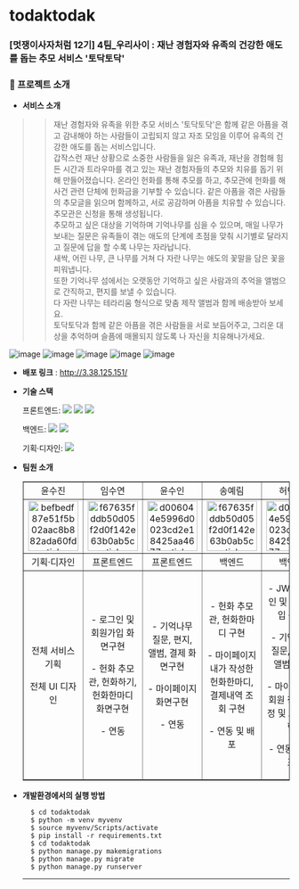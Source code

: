 
# todaktodak
### [멋쟁이사자처럼 12기] 4팀_우리사이 : 재난 경험자와 유족의 건강한 애도를 돕는 추모 서비스 '토닥토닥'

### 📙 프로젝트 소개

- **서비스 소개**

>> 재난 경험자와 유족을 위한 추모 서비스 '토닥토닥'은 함께 같은 아픔을 겪고 감내해야 하는 사람들이 고립되지 않고 자조 모임을 이루어 유족의 건강한 애도를 돕는 서비스입니다. <br/>
갑작스런 재난 상황으로 소중한 사람들을 잃은 유족과, 재난을 경험해 힘든 시간과 트라우마를 겪고 있는 재난 경험자들의 추모와 치유를 돕기 위해 만들어졌습니다. 온라인 헌화를 통해 추모를 하고, 추모관에 헌화를 해 사건 관련 단체에 헌화금을 기부할 수 있습니다. 같은 아픔을 겪은 사람들의 추모글을 읽으며 함께하고, 서로 공감하며 아픔을 치유할 수 있습니다. <br/>추모관은 신청을 통해 생성됩니다. <br/>추모하고 싶은 대상을 기억하며 기억나무를 심을 수 있으며, 매일 나무가 보내는 질문은 유족들이 겪는 애도의 단계에 초점을 맞춰 시기별로 달라지고 질문에 답을 할 수록 나무는 자라납니다.<br/> 새싹, 어린 나무, 큰 나무를 거쳐 다 자란 나무는 애도의 꽃말을 담은 꽃을 피워냅니다.<br/>
또한 기억나무 섬에서는 오랫동안 기억하고 싶은 사람과의 추억을 앨범으로 간직하고, 편지를 보낼 수 있습니다.<br/> 다 자란 나무는 테라리움 형식으로 맞춤 제작 앨범과 함께 배송받아 보세요.<br/>
토닥토닥과 함께 같은 아픔을 겪은 사람들을 서로 보듬어주고, 그리운 대상을 추억하며 슬픔에 매몰되지 않도록 나 자신을 치유해나가세요.

![image](https://github.com/user-attachments/assets/fa47b619-4bf2-4a5e-a430-908131319dee)
![image](https://github.com/user-attachments/assets/89a9f6e5-14bf-4737-a3ab-c5a616e7d440)
![image](https://github.com/user-attachments/assets/4a9ca9fb-7495-4ddb-9606-34292f449367)
![image](https://github.com/user-attachments/assets/57e92705-256f-4020-b4ce-b161332e98b1)
![image](https://github.com/user-attachments/assets/74e3ea78-5f97-4a0e-986f-16a14c6ec800)


- **배포 링크** : http://3.38.125.151/
- **기술 스택**

  <span>프론트엔드: </span> <img src="https://img.shields.io/badge/html-E34F26?style=for-the-badge&logo=html5&logoColor=white"> <img src="https://img.shields.io/badge/css-1572B6?style=for-the-badge&logo=css3&logoColor=white"> <img src="https://img.shields.io/badge/javascript-F7DF1E?style=for-the-badge&logo=javascript&logoColor=black">

  <span>백엔드: </span><img src="https://img.shields.io/badge/python-3776AB?style=for-the-badge&logo=python&logoColor=white"> <img src="https://img.shields.io/badge/django-092E20?style=for-the-badge&logo=Django&logoColor=white">

  <span>기획·디자인: </span> <img src="https://img.shields.io/badge/figma-F24E1E?style=for-the-badge&logo=figma&logoColor=white">

- **팀원 소개**
  <table border="" cellspacing="0" cellpadding="0" width="100%">
  <tr width="100%">
  <td align="center">윤수진</a></td>
  <td align="center">임수연</a></td>
  <td  align="center">윤수인</a></td>
  <td  align="center">송예림</a></td>
  <td  align="center">허민영</a></td>
  </tr>

  <tr width="100%">
  <td  align="center"><a href="https://imgbb.com/"><img src="https://i.ibb.co/sWXnzcJ/befbedf87e51f5b02aac8b882ada60fd-sticker.png" alt="befbedf87e51f5b02aac8b882ada60fd-sticker" border="0" width="90px"></a></td>
  <td  align="center"><a href="https://imgbb.com/"><img src="https://i.ibb.co/MRr1QMW/f67635fddb50d05f2d0f142e63b0ab5c-sticker.png" alt="f67635fddb50d05f2d0f142e63b0ab5c-sticker" border="0" width="90px"></a></td>
  <td  align="center"><a href="https://imgbb.com/"><img src="https://i.ibb.co/2KDG82L/d006044e5996d0023cd2e18425aa4677-sticker.png" alt="d006044e5996d0023cd2e18425aa4677-sticker" border="0" width="90px"></a></td>
  <td  align="center"><a href="https://imgbb.com/"><img src="https://i.ibb.co/MRr1QMW/f67635fddb50d05f2d0f142e63b0ab5c-sticker.png" alt="f67635fddb50d05f2d0f142e63b0ab5c-sticker" border="0" width="90px"></a></td>
  <td  align="center"><a href="https://imgbb.com/"><img src="https://i.ibb.co/2KDG82L/d006044e5996d0023cd2e18425aa4677-sticker.png" alt="d006044e5996d0023cd2e18425aa4677-sticker" border="0" width="90px"></a></td>
  </tr>
  <tr width="100%">
  <td  align="center">기획·디자인</td>
  <td  align="center">프론트엔드</td>
  <td  align="center">프론트엔드</td>
  <td  align="center">백엔드</td>
  <td  align="center">백엔드</td>
     </tr>
      <tr width="100%">
          <td  align="center"><p>전체 서비스 기획</p><p>전체 UI 디자인</p></td>
          <td  align="center"><p>- 로그인 및 회원가입 화면구현</p><p>- 헌화 추모관, 헌화하기, 헌화한마디 화면구현</p><p>- 연동</p></td>
          <td  align="center"><p>- 기억나무 질문, 편지, 앨범, 결제 화면구현</p><p>- 마이페이지 화면구현</p><p>- 연동</p></td>
          <td  align="center"><p>- 헌화 추모관, 헌화한마디 구현</p><p>- 마이페이지 내가 작성한 헌화한마디, 결제내역 조회 구현</p><p>- 연동 및 배포</p></td>
          <td  align="center"><p>- JWT 로그인 및 회원가입 구현</p><p>- 기억나무 질문, 편지, 앨범 구현</p> <p>- 마이페이지 회원 정보 수정 및 조회 구현</p><p>- 연동 및 배포</p></td>
     </tr>
  </table>


- **개발환경에서의 실행 방법**
  ```
    $ cd todaktodak
    $ python -m venv myvenv
    $ source myvenv/Scripts/activate
    $ pip install -r requirements.txt
    $ cd todaktodak
    $ python manage.py makemigrations
    $ python manage.py migrate
    $ python manage.py runserver
  ```
  <hr/>
